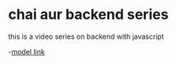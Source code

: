 # chai aur backend series

this is a video series on backend with javascript

-[model link](https://app.eraser.io/workspace/YtPqZ1VogxGy1jzIDkzj?origin=share)